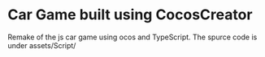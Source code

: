 # Car Game built using CocosCreator
Remake of the js car game using ocos and TypeScript. The spurce code is under assets/Script/
